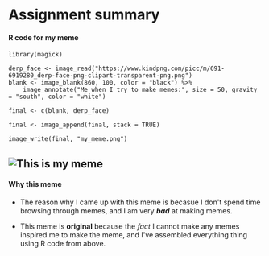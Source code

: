 # Assignment summary
#### R code for my meme

```{r}
library(magick)

derp_face <- image_read("https://www.kindpng.com/picc/m/691-6919280_derp-face-png-clipart-transparent-png.png")
blank <- image_blank(860, 100, color = "black") %>% 
    image_annotate("Me when I try to make memes:", size = 50, gravity = "south", color = "white")

final <- c(blank, derp_face)

final <- image_append(final, stack = TRUE)

image_write(final, "my_meme.png")
```

![This is my meme](https://raw.githubusercontent.com/Holy-mizu/stats220/main/my_meme.png)
--------------------------

#### Why this meme

* The reason why I came up with this meme is becasue I don't spend time browsing through memes, and I am very ***bad*** at making memes.

* This meme is **original** because the _fact_ I cannot make any memes inspired me to make the meme, and I've assembled everything thing using R code from above.
